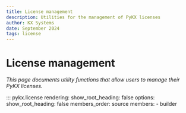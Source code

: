 ```yaml
---
title: License management
description: Utilities for the management of PyKX licenses
author: KX Systems
date: September 2024
tags: license
---
```

# License management

_This page documents utility functions that allow users to manage their PyKX licenses._

::: pykx.license
    rendering:
      show_root_heading: false
    options:
      show_root_heading: false
      members_order: source
      members:
        - builder

